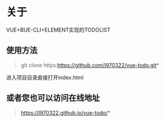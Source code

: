 # 关于

VUE+BUE-CLI+ELEMENT实现的TODOLIST

## 使用方法

> git clone https:https://github.com/l970322/vue-todo.git*

进入项目目录直接打开index.html

## 或者您也可以访问在线地址
> https://l970322.github.io/vue-todo/*
